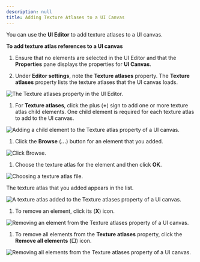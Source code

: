 ```yaml
---
description: null
title: Adding Texture Atlases to a UI Canvas
---
```


You can use the **UI Editor** to add texture atlases to a UI canvas.

**To add texture atlas references to a UI canvas**

1. Ensure that no elements are selected in the UI Editor and that the **Properties** pane displays the properties for **UI Canvas**.

1. Under **Editor settings**, note the **Texture atlases** property. The **Texture atlases** property lists the texture atlases that the UI canvas loads.

![The Texture atlases property in the UI Editor.](/images/user-guide/game_ui_editor/ui-editor-texture-atlases-1.png)

1. For **Texture atlases**, click the plus (**+**) sign to add one or more texture atlas child elements. One child element is required for each texture atlas to add to the UI canvas.

![Adding a child element to the Texture atlas property of a UI canvas.](/images/user-guide/game_ui_editor/ui-editor-texture-atlases-2.png)

1. Click the **Browse** (**...**) button for an element that you added.

![Click Browse.](/images/user-guide/game_ui_editor/ui-editor-texture-atlases-3.png)

1. Choose the texture atlas for the element and then click **OK**.

![Choosing a texture atlas file.](/images/user-guide/game_ui_editor/ui-editor-texture-atlases-4.png)

   The texture atlas that you added appears in the list.

   ![A texture atlas added to the Texture atlases property of a UI canvas.](/images/user-guide/game_ui_editor/ui-editor-texture-atlases-5.png)

1. To remove an element, click its (**X**) icon.

![Removing an element from the Texture atlases property of a UI canvas.](/images/user-guide/game_ui_editor/ui-editor-texture-atlases-6.png)

1. To remove all elements from the **Texture atlases** property, click the **Remove all elements** (**☐**) icon.

![Removing all elements from the Texture atlases property of a UI canvas.](/images/user-guide/game_ui_editor/ui-editor-texture-atlases-7.png)
